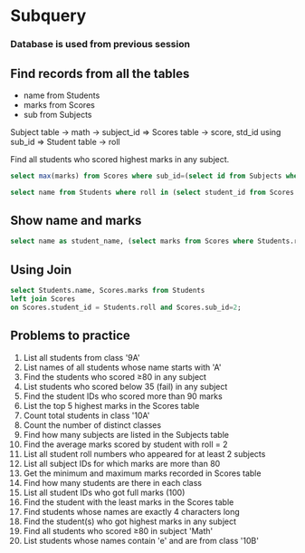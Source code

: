 # Subquery
### Database is used from previous session

## Find records from all the tables
- name from Students
- marks from Scores
- sub from Subjects

Subject table -> math -> subject_id => Scores table -> score, std_id using sub_id => Student table -> roll

Find all students who scored highest marks in any subject.

```sql
select max(marks) from Scores where sub_id=(select id from Subjects where name = 'Math');

select name from Students where roll in (select student_id from Scores where marks = (select max(marks) from Scores where sub_id=(select id from Subjects where name = 'Math')));

```


## Show name and marks

```sql
select name as student_name, (select marks from Scores where Students.roll = student_id and sub_id=(select id from Subjects where name = 'Math')) as Marks, (select name from Subjects where name = 'Math') as subject_name from Students;
```

## Using Join
```sql
select Students.name, Scores.marks from Students
left join Scores
on Scores.student_id = Students.roll and Scores.sub_id=2;
```



## Problems to practice
1. List all students from class '9A'
2. List names of all students whose name starts with 'A'
3. Find the students who scored ≥80 in any subject
4. List students who scored below 35 (fail) in any subject
5. Find the student IDs who scored more than 90 marks
6. List the top 5 highest marks in the Scores table
7. Count total students in class '10A'
8. Count the number of distinct classes
9. Find how many subjects are listed in the Subjects table
10. Find the average marks scored by student with roll = 2
11. List all student roll numbers who appeared for at least 2 subjects
12. List all subject IDs for which marks are more than 80
13. Get the minimum and maximum marks recorded in Scores table
14. Find how many students are there in each class
15. List all student IDs who got full marks (100)
16. Find the student with the least marks in the Scores table
17. Find students whose names are exactly 4 characters long
18. Find the student(s) who got highest marks in any subject
19. Find all students who scored ≥80 in subject 'Math'
20. List students whose names contain 'e' and are from class '10B'
